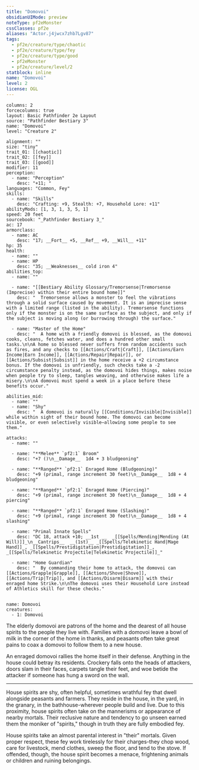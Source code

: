 ```yaml
---
title: "Domovoi"
obsidianUIMode: preview
noteType: pf2eMonster
cssClasses: pf2e
aliases: "Actor.j4jwcx7zhb7Lgv87" 
tags:
  - pf2e/creature/type/chaotic
  - pf2e/creature/type/fey
  - pf2e/creature/type/good
  - pf2eMonster
  - pf2e/creature/level/2
statblock: inline
name: "Domovoi"
level: 2
license: OGL
---
```


```statblock
columns: 2
forcecolumns: true
layout: Basic Pathfinder 2e Layout
source: "Pathfinder Bestiary 3"
name: "Domovoi"
level: "Creature 2"

alignment: ""
size: "tiny"
trait_01: [[chaotic]]
trait_02: [[fey]]
trait_03: [[good]]
modifier: 11
perception:
  - name: "Perception"
    desc: "+11; "
languages: "Common, Fey"
skills:
  - name: "Skills"
    desc: "Crafting: +9, Stealth: +7, Household Lore: +11"
abilityMods: [1, 3, 1, 3, 5, 1]
speed: 20 feet
sourcebook: "_Pathfinder Bestiary 3_"
ac: 17
armorclass:
  - name: AC
    desc: "17; __Fort__ +5, __Ref__ +9, __Will__ +11"
hp: 35
health:
  - name: ""
  - name: HP
    desc: "35; __Weaknesses__ cold iron 4"
abilities_top:
  - name: ""

  - name: "[[Bestiary Ability Glossary/Tremorsense|Tremorsense (Imprecise) within their entire bound home]]"
    desc: "  Tremorsense allows a monster to feel the vibrations through a solid surface caused by movement. It is an imprecise sense with a limited range (listed in the ability). Tremorsense functions only if the monster is on the same surface as the subject, and only if the subject is moving along (or burrowing through) the surface."

  - name: "Master of the Home"
    desc: "  A home with a friendly domovoi is blessed, as the domovoi cooks, cleans, fetches water, and does a hundred other small tasks.\n\nA home so blessed never suffers from random accidents such as fires, and any checks to [[Actions/Craft|Craft]], [[Actions/Earn Income|Earn Income]], [[Actions/Repair|Repair]], or [[Actions/Subsist|Subsist]] in the home receive a +2 circumstance bonus. If the domovoi is unfriendly, such checks take a -2 circumstance penalty instead, as the domovoi hides things, makes noise when people try to sleep, tangles weaving, and otherwise makes life a misery.\n\nA domovoi must spend a week in a place before these benefits occur."

abilities_mid:
  - name: ""
  - name: "Shy"
    desc: "  A domovoi is naturally [[Conditions/Invisible|Invisible]] while within sight of their bound home. The domovoi can become visible, or even selectively visible—allowing some people to see them."

attacks:
  - name: ""

  - name: "**Melee** `pf2:1` Broom"
    desc: "+7 ()\n__Damage__  1d4 + 3 bludgeoning"

  - name: "**Ranged** `pf2:1` Enraged Home (Bludgeoning)"
    desc: "+9 (primal, range increment 30 feet)\n__Damage__  1d8 + 4 bludgeoning"

  - name: "**Ranged** `pf2:1` Enraged Home (Piercing)"
    desc: "+9 (primal, range increment 30 feet)\n__Damage__  1d8 + 4 piercing"

  - name: "**Ranged** `pf2:1` Enraged Home (Slashing)"
    desc: "+9 (primal, range increment 30 feet)\n__Damage__  1d8 + 4 slashing"

  - name: "Primal Innate Spells"
    desc: "DC 18, attack +10; __1st __  _[[Spells/Mending|Mending (At Will)]]_\n__Cantrips__  __(1st)__ _[[Spells/Telekinetic Hand|Mage Hand]]_, _[[Spells/Prestidigitation|Prestidigitation]]_, _[[Spells/Telekinetic Projectile|Telekinetic Projectile]]_"

  - name: "Home Guardian"
    desc: "  By commanding their home to attack, the domovoi can [[Actions/Grapple|Grapple]], [[Actions/Shove|Shove]], [[Actions/Trip|Trip]], and [[Actions/Disarm|Disarm]] with their enraged home Strike.\n\nThe domovoi uses their Household Lore instead of Athletics skill for these checks."
 
```

```encounter-table
name: Domovoi
creatures:
  - 1: Domovoi
```



The elderly domovoi are patrons of the home and the dearest of all house spirits to the people they live with. Families with a domovoi leave a bowl of milk in the corner of the home in thanks, and peasants often take great pains to coax a domovoi to follow them to a new house.

An enraged domovoi rallies the home itself in their defense. Anything in the house could betray its residents. Crockery falls onto the heads of attackers, doors slam in their faces, carpets tangle their feet, and woe betide the attacker if someone has hung a sword on the wall.

* * *

House spirits are shy, often helpful, sometimes wrathful fey that dwell alongside peasants and farmers. They reside in the house, in the yard, in the granary, in the bathhouse-wherever people build and live. Due to this proximity, house spirits often take on the mannerisms or appearance of nearby mortals. Their reclusive nature and tendency to go unseen earned them the moniker of "spirits," though in truth they are fully embodied fey.

House spirits take an almost parental interest in "their" mortals. Given proper respect, these fey work tirelessly for their charges-they chop wood, care for livestock, mend clothes, sweep the floor, and tend to the stove. If offended, though, the house spirit becomes a menace, frightening animals or children and ruining belongings.
